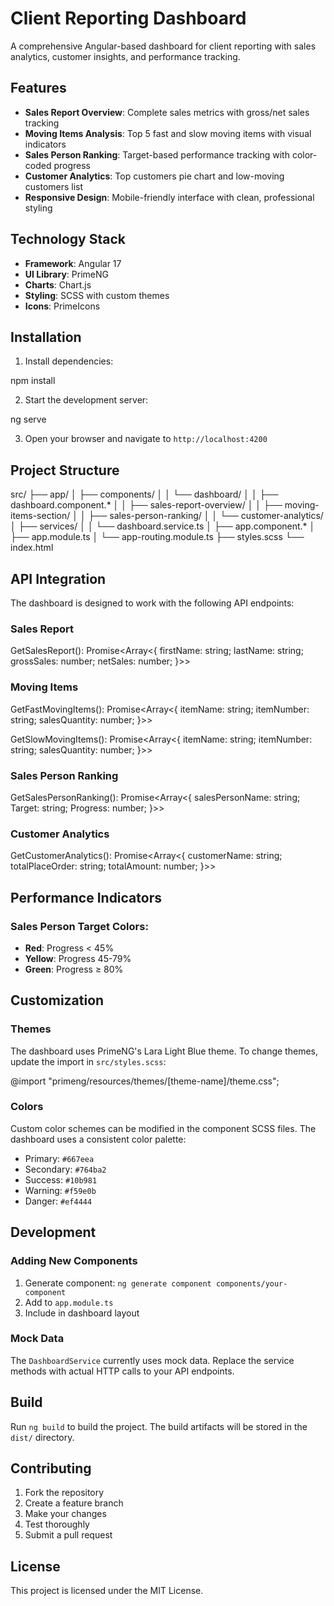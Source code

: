 # Client Reporting Dashboard

A comprehensive Angular-based dashboard for client reporting with sales analytics, customer insights, and performance tracking.

## Features

- **Sales Report Overview**: Complete sales metrics with gross/net sales tracking
- **Moving Items Analysis**: Top 5 fast and slow moving items with visual indicators
- **Sales Person Ranking**: Target-based performance tracking with color-coded progress
- **Customer Analytics**: Top customers pie chart and low-moving customers list
- **Responsive Design**: Mobile-friendly interface with clean, professional styling

## Technology Stack

- **Framework**: Angular 17
- **UI Library**: PrimeNG
- **Charts**: Chart.js
- **Styling**: SCSS with custom themes
- **Icons**: PrimeIcons

## Installation

1. Install dependencies:

npm install


2. Start the development server:

ng serve


3. Open your browser and navigate to `http://localhost:4200`

## Project Structure


src/
├── app/
│   ├── components/
│   │   └── dashboard/
│   │       ├── dashboard.component.*
│   │       ├── sales-report-overview/
│   │       ├── moving-items-section/
│   │       ├── sales-person-ranking/
│   │       └── customer-analytics/
│   ├── services/
│   │   └── dashboard.service.ts
│   ├── app.component.*
│   ├── app.module.ts
│   └── app-routing.module.ts
├── styles.scss
└── index.html


## API Integration

The dashboard is designed to work with the following API endpoints:

### Sales Report

GetSalesReport(): Promise<Array<{
  firstName: string;
  lastName: string;
  grossSales: number;
  netSales: number;
}>>


### Moving Items

GetFastMovingItems(): Promise<Array<{
  itemName: string;
  itemNumber: string;
  salesQuantity: number;
}>>

GetSlowMovingItems(): Promise<Array<{
  itemName: string;
  itemNumber: string;
  salesQuantity: number;
}>>


### Sales Person Ranking

GetSalesPersonRanking(): Promise<Array<{
  salesPersonName: string;
  Target: string;
  Progress: number;
}>>


### Customer Analytics

GetCustomerAnalytics(): Promise<Array<{
  customerName: string;
  totalPlaceOrder: string;
  totalAmount: number;
}>>


## Performance Indicators

### Sales Person Target Colors:
- **Red**: Progress < 45%
- **Yellow**: Progress 45-79%
- **Green**: Progress ≥ 80%

## Customization

### Themes
The dashboard uses PrimeNG's Lara Light Blue theme. To change themes, update the import in `src/styles.scss`:


@import "primeng/resources/themes/[theme-name]/theme.css";


### Colors
Custom color schemes can be modified in the component SCSS files. The dashboard uses a consistent color palette:

- Primary: `#667eea`
- Secondary: `#764ba2`
- Success: `#10b981`
- Warning: `#f59e0b`
- Danger: `#ef4444`

## Development

### Adding New Components
1. Generate component: `ng generate component components/your-component`
2. Add to `app.module.ts`
3. Include in dashboard layout

### Mock Data
The `DashboardService` currently uses mock data. Replace the service methods with actual HTTP calls to your API endpoints.

## Build

Run `ng build` to build the project. The build artifacts will be stored in the `dist/` directory.

## Contributing

1. Fork the repository
2. Create a feature branch
3. Make your changes
4. Test thoroughly
5. Submit a pull request

## License

This project is licensed under the MIT License.

